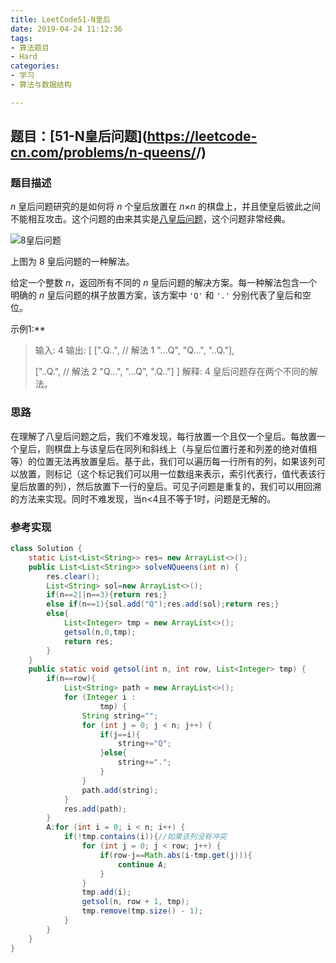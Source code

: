 ```yaml
---
title: LeetCode51-N皇后
date: 2019-04-24 11:12:36
tags:
- 算法题目
- Hard
categories:
- 学习
- 算法与数据结构

---
```


## 题目：[51-N皇后问题](<https://leetcode-cn.com/problems/n-queens/>/)

### **题目描述**

*n* 皇后问题研究的是如何将 *n* 个皇后放置在 *n*×*n* 的棋盘上，并且使皇后彼此之间不能相互攻击。这个问题的由来其实是[八皇后问题](https://zh.wikipedia.org/zh-hans/%E5%85%AB%E7%9A%87%E5%90%8E%E9%97%AE%E9%A2%98)，这个问题非常经典。

![8皇后问题](<https://assets.leetcode-cn.com/aliyun-lc-upload/uploads/2018/10/12/8-queens.png>)

上图为 8 皇后问题的一种解法。

给定一个整数 *n*，返回所有不同的 *n* 皇后问题的解决方案。每一种解法包含一个明确的 *n* 皇后问题的棋子放置方案，该方案中 `'Q'` 和 `'.'` 分别代表了皇后和空位。

示例1:**

> 输入: 4
> 输出: [
>  [".Q..",  // 解法 1
>   "...Q",
>   "Q...",
>   "..Q."],
>
>  ["..Q.",  // 解法 2
>   "Q...",
>   "...Q",
>   ".Q.."]
> ]
> 解释: 4 皇后问题存在两个不同的解法。

### **思路**

在理解了八皇后问题之后，我们不难发现，每行放置一个且仅一个皇后。每放置一个皇后，则棋盘上与该皇后在同列和斜线上（与皇后位置行差和列差的绝对值相等）的位置无法再放置皇后。基于此，我们可以遍历每一行所有的列，如果该列可以放置，则标记（这个标记我们可以用一位数组来表示，索引代表行，值代表该行皇后放置的列），然后放置下一行的皇后。可见子问题是重复的，我们可以用回溯的方法来实现。同时不难发现，当n<4且不等于1时，问题是无解的。

### **参考实现**

```java
class Solution {
    static List<List<String>> res= new ArrayList<>();
    public List<List<String>> solveNQueens(int n) {
        res.clear();
        List<String> sol=new ArrayList<>();
        if(n==2||n==3){return res;}
        else if(n==1){sol.add("Q");res.add(sol);return res;}
        else{
            List<Integer> tmp = new ArrayList<>();
            getsol(n,0,tmp);
            return res;
        }
    }
    public static void getsol(int n, int row, List<Integer> tmp) {
        if(n==row){
            List<String> path = new ArrayList<>();
            for (Integer i :
                    tmp) {
                String string="";
                for (int j = 0; j < n; j++) {
                    if(j==i){
                        string+="Q";
                    }else{
                        string+=".";
                    }
                }
                path.add(string);
            }
            res.add(path);
        }
        A:for (int i = 0; i < n; i++) {
            if(!tmp.contains(i)){//如果该列没有冲突
                for (int j = 0; j < row; j++) {
                    if(row-j==Math.abs(i-tmp.get(j))){
                        continue A;
                    }
                }
                tmp.add(i);
                getsol(n, row + 1, tmp);
                tmp.remove(tmp.size() - 1);
            }
        }
    }
}
```